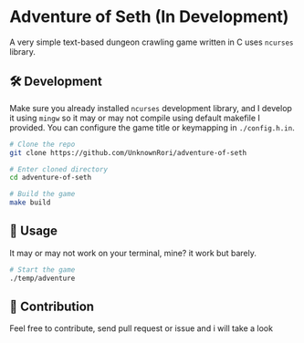 # Adventure of Seth (In Development)

A very simple text-based dungeon crawling game written in C uses `ncurses` library.

## 🛠️ Development

Make sure you already installed `ncurses` development library, and I develop it using `mingw` so it may or may not compile using default makefile I provided. You can configure the game title or keymapping in `./config.h.in`.

```bash
# Clone the repo
git clone https://github.com/UnknownRori/adventure-of-seth

# Enter cloned directory
cd adventure-of-seth

# Build the game
make build
```

## 🚀 Usage

It may or may not work on your terminal, mine? it work but barely.

```bash
# Start the game
./temp/adventure
```

## 🌟 Contribution

Feel free to contribute, send pull request or issue and i will take a look
